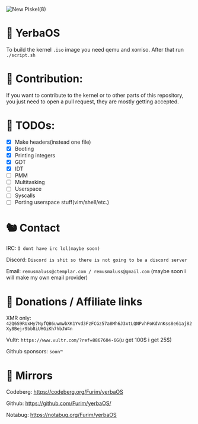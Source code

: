 ![New Piskel(8)](https://user-images.githubusercontent.com/30505692/117569152-941ded80-b0c4-11eb-8677-2934bcbd1d48.png)
# 🌿 YerbaOS
To build the kernel `.iso` image you need qemu and xorriso. After that run `./script.sh`

# 🐙 Contribution:
If you want to contribute to the kernel or to other parts of this repository, you just need to open a pull request, they are mostly getting accepted.

# 🦥 TODOs: 

- [x] Make headers(instead one file)
- [x] Booting
- [x] Printing integers
- [x] GDT 
- [x] IDT 
- [ ] PMM
- [ ] Multitasking
- [ ] Userspace
- [ ] Syscalls
- [ ] Porting userspace stuff(vim/shell/etc.)

# 🐿️ Contact 

IRC: `I dont have irc lol(maybe soon)`

Discord: `Discord is shit so there is not going to be a discord server` 

Email: `remusmaluss@ctemplar.com / remusmaluss@gmail.com` (maybe soon i will make my own email provider)

# 🐋 Donations / Affiliate links
XMR only: `42Q6S9RUxHy7NyfQB6uwmwbXK1Yvd3FzFCGz57a8Mh6J3xtLQNPvhPoKdVnKss8e61aj82Xy8Bejr9bb8iUHGiKh7hbJW4n `

Vultr: `https://www.vultr.com/?ref=8867604-6G`(u get 100$ i get 25$)

Github sponsors: `soon™`

# 🦦 Mirrors

Codeberg: https://codeberg.org/Furim/yerbaOS

Github: https://github.com/Furim/yerbaOS/

Notabug: https://notabug.org/Furim/yerbaOS
